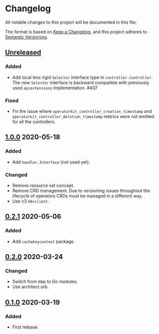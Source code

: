 # Changelog

All notable changes to this project will be documented in this file.

The format is based on [Keep a Changelog](https://keepachangelog.com/en/1.0.0/),
and this project adheres to [Semantic Versioning](https://semver.org/spec/v2.0.0.html).



## [Unreleased]



### Added

- Add local less rigid `Selector` interface type in `controller.Controller`.
  The new `Selector` interface is backward compatible with previously used
  `apiextensions` implementation. #407



### Fixed

- Fix the issue where `operatorkit_controller_creation_timestamp` and
  `operatorkit_controller_deletion_timestamp` metrics were not emitted for all
  the controllers.



## [1.0.0] 2020-05-18

### Added

- Add `handler.Interface` (not used yet).

### Changed

- Remove resource set concept.
- Remove CRD management. Due to versioning issues throughout the lifecycle of
  operators CRDs must be managed in a different way.
- Use v3 `k8sclient`.



## [0.2.1] 2020-05-06

### Added

- Add `cachekeycontext` package.



## [0.2.0] 2020-03-24

### Changed

- Switch from dep to Go modules.
- Use architect orb.



## [0.1.0] 2020-03-19

### Added

- First release.



[Unreleased]: https://github.com/giantswarm/operatorkit/compare/v1.0.0...HEAD

[1.0.0]: https://github.com/giantswarm/operatorkit/compare/v0.2.1...1.0.0
[0.2.1]: https://github.com/giantswarm/operatorkit/compare/v0.2.0...0.2.1
[0.2.0]: https://github.com/giantswarm/operatorkit/compare/v0.1.0...0.2.0

[0.1.0]: https://github.com/giantswarm/operatorkit/releases/tag/v0.1.0
